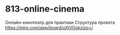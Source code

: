 # 813-online-cinema
Онлайн-кинотеатр для практики
Структура проекта 
  https://miro.com/app/board/uXjVOokzizo=/
